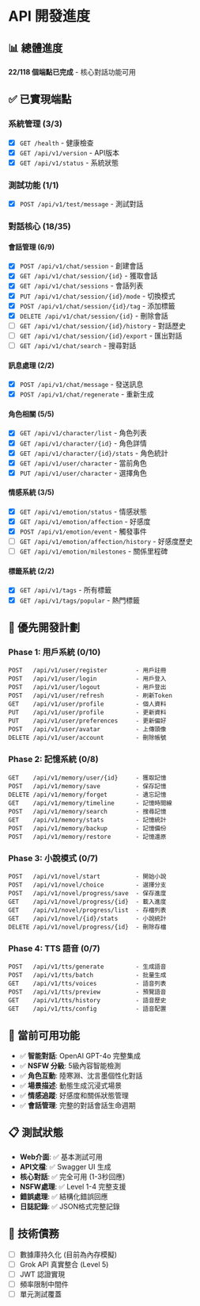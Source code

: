 # API 開發進度

## 📊 總體進度
**22/118 個端點已完成** - 核心對話功能可用

## ✅ 已實現端點

### 系統管理 (3/3)
- [x] `GET /health` - 健康檢查
- [x] `GET /api/v1/version` - API版本
- [x] `GET /api/v1/status` - 系統狀態

### 測試功能 (1/1)
- [x] `POST /api/v1/test/message` - 測試對話

### 對話核心 (18/35)
#### 會話管理 (6/9)
- [x] `POST /api/v1/chat/session` - 創建會話
- [x] `GET /api/v1/chat/session/{id}` - 獲取會話
- [x] `GET /api/v1/chat/sessions` - 會話列表
- [x] `PUT /api/v1/chat/session/{id}/mode` - 切換模式
- [x] `POST /api/v1/chat/session/{id}/tag` - 添加標籤
- [x] `DELETE /api/v1/chat/session/{id}` - 刪除會話
- [ ] `GET /api/v1/chat/session/{id}/history` - 對話歷史
- [ ] `GET /api/v1/chat/session/{id}/export` - 匯出對話
- [ ] `GET /api/v1/chat/search` - 搜尋對話

#### 訊息處理 (2/2)
- [x] `POST /api/v1/chat/message` - 發送訊息
- [x] `POST /api/v1/chat/regenerate` - 重新生成

#### 角色相關 (5/5)
- [x] `GET /api/v1/character/list` - 角色列表
- [x] `GET /api/v1/character/{id}` - 角色詳情
- [x] `GET /api/v1/character/{id}/stats` - 角色統計
- [x] `GET /api/v1/user/character` - 當前角色
- [x] `PUT /api/v1/user/character` - 選擇角色

#### 情感系統 (3/5)
- [x] `GET /api/v1/emotion/status` - 情感狀態
- [x] `GET /api/v1/emotion/affection` - 好感度
- [x] `POST /api/v1/emotion/event` - 觸發事件
- [ ] `GET /api/v1/emotion/affection/history` - 好感度歷史
- [ ] `GET /api/v1/emotion/milestones` - 關係里程碑

#### 標籤系統 (2/2)
- [x] `GET /api/v1/tags` - 所有標籤
- [x] `GET /api/v1/tags/popular` - 熱門標籤

## 🔄 優先開發計劃

### Phase 1: 用戶系統 (0/10)
```
POST   /api/v1/user/register        - 用戶註冊
POST   /api/v1/user/login           - 用戶登入
POST   /api/v1/user/logout          - 用戶登出
POST   /api/v1/user/refresh         - 刷新Token
GET    /api/v1/user/profile         - 個人資料
PUT    /api/v1/user/profile         - 更新資料
PUT    /api/v1/user/preferences     - 更新偏好
POST   /api/v1/user/avatar          - 上傳頭像
DELETE /api/v1/user/account         - 刪除帳號
```

### Phase 2: 記憶系統 (0/8)
```
GET    /api/v1/memory/user/{id}     - 獲取記憶
POST   /api/v1/memory/save          - 保存記憶
DELETE /api/v1/memory/forget        - 遺忘記憶
GET    /api/v1/memory/timeline      - 記憶時間線
POST   /api/v1/memory/search        - 搜尋記憶
GET    /api/v1/memory/stats         - 記憶統計
POST   /api/v1/memory/backup        - 記憶備份
POST   /api/v1/memory/restore       - 記憶還原
```

### Phase 3: 小說模式 (0/7)
```
POST   /api/v1/novel/start          - 開始小說
POST   /api/v1/novel/choice         - 選擇分支
POST   /api/v1/novel/progress/save  - 保存進度
GET    /api/v1/novel/progress/{id}  - 載入進度
GET    /api/v1/novel/progress/list  - 存檔列表
GET    /api/v1/novel/{id}/stats     - 小說統計
DELETE /api/v1/novel/progress/{id}  - 刪除存檔
```

### Phase 4: TTS 語音 (0/7)
```
POST   /api/v1/tts/generate         - 生成語音
POST   /api/v1/tts/batch            - 批量生成
GET    /api/v1/tts/voices           - 語音列表
POST   /api/v1/tts/preview          - 預覽語音
GET    /api/v1/tts/history          - 語音歷史
GET    /api/v1/tts/config           - 語音配置
```

## 🎯 當前可用功能
- ✅ **智能對話**: OpenAI GPT-4o 完整集成
- ✅ **NSFW 分級**: 5級內容智能檢測
- ✅ **角色互動**: 陸寒淵、沈言墨個性化對話
- ✅ **場景描述**: 動態生成沉浸式場景
- ✅ **情感追蹤**: 好感度和關係狀態管理
- ✅ **會話管理**: 完整的對話會話生命週期

## 📋 測試狀態
- **Web介面**: ✅ 基本測試可用
- **API文檔**: ✅ Swagger UI 生成
- **核心對話**: ✅ 完全可用 (1-3秒回應)
- **NSFW處理**: ✅ Level 1-4 完整支援
- **錯誤處理**: ✅ 結構化錯誤回應
- **日誌記錄**: ✅ JSON格式完整記錄

## 🔧 技術債務
- [ ] 數據庫持久化 (目前為內存模擬)
- [ ] Grok API 真實整合 (Level 5)
- [ ] JWT 認證實現
- [ ] 頻率限制中間件
- [ ] 單元測試覆蓋